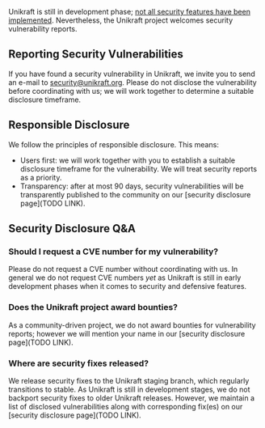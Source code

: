 Unikraft is still in development phase; [not all security features have been
implemented](https://unikraft.org/docs/features/security/). Nevertheless, the
Unikraft project welcomes security vulnerability reports.

## Reporting Security Vulnerabilities

If you have found a security vulnerability in Unikraft, we invite you to send
an e-mail to security@unikraft.org. Please do not disclose the vulnerability
before coordinating with us; we will work together to determine a suitable
disclosure timeframe.

## Responsible Disclosure

We follow the principles of responsible disclosure. This means:

- Users first: we will work together with you to establish a suitable disclosure
  timeframe for the vulnerability. We will treat security reports as a priority.
- Transparency: after at most 90 days, security vulnerabilities will be
  transparently published to the community on our [security disclosure page](TODO LINK).

## Security Disclosure Q&A

### Should I request a CVE number for my vulnerability?

Please do not request a CVE number without coordinating with us. In general we
do not request CVE numbers *yet* as Unikraft is still in early development
phases when it comes to security and defensive features.

### Does the Unikraft project award bounties?

As a community-driven project, we do not award bounties for vulnerability
reports; however we will mention your name in our [security disclosure page](TODO LINK).

### Where are security fixes released?

We release security fixes to the Unikraft staging branch, which regularly
transitions to stable. As Unikraft is still in development stages, we do not
backport security fixes to older Unikraft releases. However, we maintain a list
of disclosed vulnerabilities along with corresponding fix(es) on our
[security disclosure page](TODO LINK).
